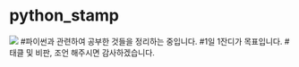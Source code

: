 # python_stamp
 <img src="https://img.shields.io/badge/python-3776AB?style=for-the-badge&logo=python&logoColor=white"> 
#파이썬과 관련하여 공부한 것들을 정리하는 중입니다.  
#1일 1잔디가 목표입니다.  
#태클 및 비판, 조언 해주시면 감사하겠습니다.  
